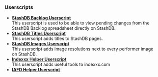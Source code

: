 ### Userscripts

* [**StashDB Backlog Userscript**](https://gist.github.com/peolic/e4713081f7ad063cd0e91f2482ac39a7)  
  This userscript is used to be able to view pending changes from the StashDB Backlog spreadsheet directly on StashDB.
* [**StashDB Titles Userscript**](https://gist.github.com/peolic/c38aa4792a668b635e7d99476e3433bb)  
  This userscript adds titles to StashDB pages.
* [**StashDB Images Userscript**](https://gist.github.com/peolic/7368022947a28ef11bf44d0ae802df45)  
  This userscript adds image resolutions next to every performer image on StashDB.
* [**Indexxx Helper Userscript**](https://gist.github.com/peolic/6aa2cef8fafa377cb5848a473c0e3b30)  
  This userscript adds useful tools to indexxx.com
* [**IAFD Helper Userscript**](https://gist.github.com/peolic/9e2981a8a14a49b9626cb277f878b157)  
